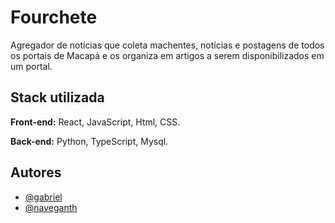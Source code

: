 # Fourchete

Agregador de notícias que coleta machentes, notícias e postagens de todos os portais de Macapá e os organiza em artigos a serem disponibilizados em um portal.

## Stack utilizada

**Front-end:** React, JavaScript, Html, CSS.

**Back-end:** Python, TypeScript, Mysql.


## Autores

- [@gabriel](https://www.github.com/Gabriel-1201)
- [@naveganth](https://www.github.com/naveganth)
